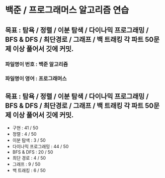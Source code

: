 
# 백준 / 프로그래머스 알고리즘 연습

## 목표 : 탐욕 / 정렬 / 이분 탐색 / 다이나믹 프로그래밍 / BFS & DFS / 최단경로 / 그래프 / 백 트래킹  각 파트 50문제 이상 풀어서 깃에 커밋.

### 파일명이 번호 : 백준 알고리즘
### 파일명이 영어 : 프로그래머스


## 목표 : 탐욕 / 정렬 / 이분 탐색 / 다이나믹 프로그래밍 / BFS & DFS / 최단경로 / 그래프 / 백 트래킹  각 파트 50문제 이상 풀어서 깃에 커밋.


- 구현 : 41 / 50
- 정렬 : 4 / 50
- 이분 탐색 : 3 / 50
- 다이나믹 프로그래밍 : 44 / 50
- BFS & DFS : 20 / 50
- 최단 경로 : 4 / 50
- 그래프 : 9 / 50
- 백 트래킹 : 6 / 50

